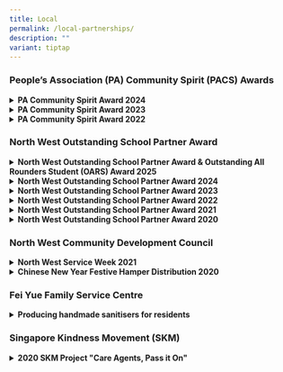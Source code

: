 ```yaml
---
title: Local
permalink: /local-partnerships/
description: ""
variant: tiptap
---
```

<p></p>
<h3>People’s Association (PA) Community Spirit (PACS) Awards</h3>
<div data-type="detailGroup" class="isomer-accordion isomer-accordion-white">
<details class="isomer-details">
<summary><strong>PA Community Spirit Award 2024</strong>
</summary>
<div data-type="detailsContent" class="isomer-details-content">
<p></p>
<div class="isomer-image-wrapper">
<img style="width: 100%" height="auto" width="100%" alt="" src="/images/PA_award.jpg">
</div>
<p></p>
<p>Innova Primary School is honoured to be the recipient of the People’s
Association (PA) Community Spirit (PACS) Awards 2024 – Merit Award. This
award recognises our dedicated efforts in supporting the North West Community
Development Council (CDC) in building social capital and fostering community
bonds.</p>
<p>As a longstanding partner of North West CDC, our school has consistently
supported various initiatives such as the North West Service Weeks, North
West WeCare Fund, North West District Meeting, Recycle @ North West, North
West Giraffe Fund, and many other CDC programmes. These initiatives have
significantly impacted and uplifted the lives of residents in the North
West district.</p>
</div>
</details>
<details class="isomer-details">
<summary><strong>PA Community Spirit Award 2023</strong>
</summary>
<div data-type="detailsContent" class="isomer-details-content">
<p></p>
<div class="isomer-image-wrapper">
<img style="width: 100%" height="auto" width="100%" alt="" src="/images/PA_Community_Spirit_Awards_2023.jpg">
</div>
<p></p>
<p>Innova Primary School is proud to be awarded the People’s Association
(PA) Community Spirit (PACS) Merit Award for 2023. This award recognizes
our dedicated efforts in supporting the North West Community Development
Council (CDC) in building social capital and fostering community bonds.</p>
<p>As a long-term partner of the North West CDC, our school has consistently
contributed to various initiatives such as the North West Service Weeks,
North West WeCare Fund, North West District Meeting, Recycle @ North West,
North West Giraffe Fund, and many other CDC programs. These efforts have
significantly impacted and uplifted the lives of residents in the North
West district.</p>
</div>
</details>
<details class="isomer-details">
<summary><strong>PA Community Spirit Award 2022</strong>
</summary>
<div data-type="detailsContent" class="isomer-details-content">
<p></p>
<div class="isomer-image-wrapper">
<img style="width: 100%" height="auto" width="100%" alt="" src="/images/PA_Community_Spirit_Awards_2022___IPS.jpg">
</div>
<p></p>
<p>Innova Primary School is a proud recipient of the People’s Association
(PA) Community Spirit Awards 2022 – Merit Award which recognises our efforts
in supporting the North West Community Development Council in building
social capital and bonding the community.</p>
<p>Being a long standing partner of North West CDC, the school has always
supported the annual WeCare @ North West – Service Weeks and other sustainability
projects such as WeCare We Recycle @ North West and Keep Clean @ North
West. Despite the Covid-19 Safe Management Measures, students were able
to prepare festive packs in school and give them out to the local communities.
The programmes and initiatives have impacted and benefitted many households
residing in the North West District.</p>
</div>
</details>
</div>
<p></p>
<p></p>
<h3>North West Outstanding School Partner Award</h3>
<div data-type="detailGroup" class="isomer-accordion isomer-accordion-white">
<details class="isomer-details">
<summary><strong>North West Outstanding School Partner Award &amp; Outstanding All Rounders Student (OARS) Award 2025</strong>
</summary>
<div data-type="detailsContent" class="isomer-details-content">
<p></p>
<p><strong>PLATINUM AWARD in 2025</strong>
</p>
<p>Innova Primary School is proud to announce that we have been conferred
the PLATINUM AWARD for the North West Outstanding School Partner Award
(SPA) 2025! This prestigious accolade recognises schools that have demonstrated
strong commitment and active participation in Community Development Council
(CDC) programmes over the past year.</p>
<p>We are also delighted to celebrate the outstanding achievements of two
of our 2024 graduates, Bernice Chong Jialing and Cheong Rae Qhin Charliz,
who have each been awarded the Outstanding All Rounders Student (OARS)
Award 2025. This esteemed award honours students who exemplify the spirit
of service and have shown all-rounded excellence in Community Service,
CCA, Leadership, and Academics during the academic year (January to December
2024).</p>
<p>Adding to the celebratory occasion, our school choir was invited to perform
at the award ceremony, showcasing the talent and spirit of our students
through a memorable musical performance.</p>
<p></p>
<p></p>
<div class="isomer-image-wrapper">
<img style="width: 100%" height="auto" width="100%" alt="" src="/images/Bernice.jpg">
</div>
<p></p>
<div class="isomer-image-wrapper">
<img style="width: 100%" height="auto" width="100%" alt="" src="/images/Charliz.jpg">
</div>
<p></p>
<div class="isomer-image-wrapper">
<img style="width: 100%" height="auto" width="100%" alt="" src="/images/Choir.jpg">
</div>
<div class="isomer-image-wrapper">
<img style="width: 100%" height="auto" width="100%" alt="" src="/images/IPS_Platinum_Award.jpg">
</div>
<p></p>
<p></p>
</div>
</details>
<details class="isomer-details">
<summary><strong>North West Outstanding School Partner Award 2024</strong>
</summary>
<div data-type="detailsContent" class="isomer-details-content">
<p></p>
<p></p>
<p><strong>PLATINUM AWARD in 2024</strong>
</p>
<p>Innova Primary School proudly announces its attainment of the PLATINUM
AWARD for the North West Outstanding School Partner Award (SPA) 2024! This
prestigious recognition is bestowed upon schools that actively engaged
in Community Development Councils (CDC) programs throughout the preceding
year. Additionally, we celebrate the exceptional achievements of two of
our pupils, Wei Ningjing and Aimuni Maisarah Binte Normissham, from the
class of 2023, who have been honored with the Outstanding All Rounders
Student (OARS) Award 2024. This esteemed accolade aims to commend students
who exemplify the ethos of altruism and demonstrate excellence in Community
Service, CCA, Leadership, and Academics during the Academic year (January
to December 2023).</p>
<p></p>
<p></p>
<div class="isomer-image-wrapper">
<img style="width: 100%" height="auto" width="100%" alt="" src="/images/IPS___NWCDC_Platinum_award.jpg">
</div>
<p></p>
</div>
</details>
</div>
<div data-type="detailGroup" class="isomer-accordion isomer-accordion-white">
<details class="isomer-details">
<summary><strong>North West Outstanding School Partner Award 2023</strong>
</summary>
<div data-type="detailsContent" class="isomer-details-content">
<ul>
<li>
<p>PLATINUM AWARD for North West Outstanding School Partner Award 2023</p>
<p>Innova Primary School has achieved the PLATINUM AWARD for the North West
Outstanding School Partner Award (SPA) 2023! This award is given to schools
who have participated actively in Community Development Councils (CDC)
programmes last year.</p>
<p>Two of our pupils, Shanyce Pang Xuan Ying and Adinda Hannah Binte Norhisham,
class of 2022 are also given the Outstanding All Rounders Student (OARS)
Award 2023.</p>
<p>This award aims to recognise students who embody the spirit of giving
back and excel in his or her Community Service, CCA, Leadership and Academics
during Academic year (January to December 2022).</p>
</li>
</ul>
<p></p>
<div class="isomer-image-wrapper">
<img style="width: 100%" height="auto" width="100%" alt="" src="/images/ips%20platinum%202023.jpg">
</div>
<p></p>
</div>
</details>
<details class="isomer-details">
<summary><strong>North West Outstanding School Partner Award 2022</strong>
</summary>
<div data-type="detailsContent" class="isomer-details-content">
<p></p>
<ul>
<li>
<p>Innova Primary School has achieved the PLATINUM AWARD for the North West
Outstanding School Partner Award (SPA) 2022! This award is given to schools
who have participated actively in Community Development Councils (CDC)
programmes last year. Two of our pupils, Chloe Ng Yu Ting (Huang Yuting)
and Ng Cheng Jie, class of 2021 are also given the Outstanding All Rounders
Student (OARS) Award 2022. This award aims to recognise students who embody
the spirit of giving back and excel in his or her Community Service, CCA,
Leadership and Academics during Academic year (January to December 2021).</p>
</li>
</ul>
<p></p>
<div class="isomer-image-wrapper">
<img style="width:70%;" height="auto" width="100%" alt="PLATINUM AWARD in 2022" src="/images/Picture8.png">
</div>
<p></p>
</div>
</details>
<details class="isomer-details">
<summary><strong>North West Outstanding School Partner Award 2021</strong>
</summary>
<div data-type="detailsContent" class="isomer-details-content">
<p></p>
<ul>
<li>
<p>GOLD AWARD in 2021</p>
<p>Innova Primary School has achieved Gold for the North West Outstanding
School Partner Award (SPA) 2021! This award is given to schools who have
participated actively in Community Development Councils (CDC) programmes
last year. Two of our pupils, Danish Mirza Bin Hazry Amir and Shaine Pang
Wan Xuan, class of 2020 are also given the Outstanding All Rounders Student
(OARS) Award 2021. This award aims to recognise students who embody the
spirit of giving back and excel in his or her Community Service, CCA, Leadership
and Academics during Academic year (January to December 2020).</p>
</li>
</ul>
<p></p>
<div class="isomer-image-wrapper">
<img style="width: 100%" height="auto" width="100%" alt="" src="/images/2021_north_west_outstanding.jpeg">
</div>
<p></p>
</div>
</details>
<details class="isomer-details">
<summary><strong>North West Outstanding School Partner Award 2020</strong>
</summary>
<div data-type="detailsContent" class="isomer-details-content">
<p></p>
<ul>
<li>
<p>GOLD AWARD in 2020</p>
<p>Innova Primary School received the&nbsp;GOLD AWARD&nbsp;for North West
Outstanding School Partner Award 2020 (SPA 2020).&nbsp;This award is given
to schools who have participated actively in Community Development Councils
(CDC) programmes last year. Two&nbsp;of our pupils, Tok Kong Lok and Ong
Lun Kiat (Wang Runjie), class of 2019 are also given the Outstanding All
Rounders Student (OARS)&nbsp;Award 2020. This award aims to recognise students
who embody the spirit of giving back and excel in his or her Community
Service, CCA, Leadership and Academics during Academic year (<strong>January to December 2019</strong>).</p>
</li>
</ul>
<p></p>
<div class="isomer-image-wrapper">
<img style="width: 100%" height="auto" width="100%" alt="GOLD AWARD in 2020" src="/images/Innova-Primary-SchoolLong-1024x853.jpeg">
</div>
<p></p>
</div>
</details>
</div>
<p></p>
<h3>North West Community Development Council</h3>
<p></p>
<div data-type="detailGroup" class="isomer-accordion isomer-accordion-white">
<details class="isomer-details">
<summary><strong>North West Service Week 2021</strong>
</summary>
<div data-type="detailsContent" class="isomer-details-content">
<ul>
<li>
<p>Since 2014, WeCare @ North West – Service Weeks has been spreading festive
cheer to low-income residents living in rental blocks within the North
West District.</p>
<p>This year, despite the pandemic impacting the economy and restricting
the conduct of large-scale events, 50 Primary 5 and Primary 6 students
from Innova Primary School spent one afternoon packing 400 WeCare packs
for residents residing at the nearby rental blocks.</p>
<p>North West CDC has also acknowledged our efforts in their recent write
up on our support in Service Week 2021.</p>
<p>Please refer to attached for the link to the published article.</p>
<p><a href="https://www.facebook.com/nwcdc/posts/3974878859203205" rel="noopener noreferrer nofollow" target="_blank">https://www.facebook.com/nwcdc/posts/3</a>
</p>
</li>
</ul>
<div class="isomer-image-wrapper">
<img style="width: 100%" height="auto" width="100%" alt="North West Service Week 2021" src="/images/North%20West%20Service%20Week%202021.jpg">
</div>
<p></p>
</div>
</details>
<details class="isomer-details">
<summary><strong>Chinese New Year Festive Hamper Distribution 2020</strong>
</summary>
<div data-type="detailsContent" class="isomer-details-content">
<p></p>
<p></p>
<div class="isomer-image-wrapper">
<img style="width: 100%" height="auto" width="100%" alt="Chinese New Year Festive Hamper Distribution 2020" src="/images/CNY-hamper-giving-2020.jpeg">
</div>
<p></p>
<p>Innova Primary School, together with North West Community Council organized
a “CNY Festive Hamper Distribution” to the rental unit households on Friday,
17th&nbsp;January 2020. Each year, CDC will purchase a festive goodie bag
worth $50 for each of the rental unit household. Our students, parent support
group, alumni, teachers and school leaders participated in the spreading
of festive cheers to the needy families by helping with the packing and
distribution of hampers.&nbsp;</p>
<p></p>
<p>Mr Vikram Nair, Adviser to Admiralty GROs graced the occasion by expressing
his gratitude to all participants. He lauded the effort to reach out to
the community as meaningful and beneficial to the society. He also distributed
the hampers alongside staff, pupils and stakeholders. It was indeed a day
well-spent as it was definitely worthwhile for all the participants to
be able to play their part in contributing to the community.</p>
</div>
</details>
</div>
<p></p>
<p></p>
<h3>Fei Yue Family Service Centre</h3>
<div data-type="detailGroup" class="isomer-accordion-group isomer-accordion isomer-accordion-white">
<details class="isomer-details">
<summary><strong>Producing handmade sanitisers for residents</strong>
</summary>
<div data-type="detailsContent" class="isomer-details-content">
<p></p>
<p></p>
<div class="isomer-image-wrapper">
<img style="width:95%;" height="auto" width="100%" alt="Innova primary’s parents support group, student leaders and teachers producing their own hand sanitizers from scratch" src="/images/Fei%20Yue%20Family%20Service%20Centre.jpg">
</div>
<p><em>Innova primary’s parents support group, student leaders and teachers producing their own hand sanitizers from scratch</em>
</p>
<p></p>
<h4><strong>Parents, students and teachers step up and produce handmade sanitisers for residents</strong></h4>
<p></p>
<p>On Wednesay, 11th&nbsp;February 2020, Innova primary’s parent support
group, student leaders and teachers produced their own hand sanitisers
from scratch, bottled them, and handed it over door to door to more than
400 residents at block 569A and 569B along Champions Way.</p>
<p>The different parties came together and they mixed and produced handmade
sanitisers using tea tree oil, aloe-vera gel and alcohol. Upon finishing,
they made their way to the nearby rental block and started distributing
the handmade sanitisers. Along with each sanitiser comes a poster of 8
proper steps to wash one’s hands thoroughly.</p>
<p>One resident mentioned “It was a pleasant surprise receiving DIY homemade
sanitiser from students of Innova Primary School”.</p>
<p>After the distribution exercise, left over hand sanitisers was left with
Fei Yue Family Service Centre (Champions Way) so that residents who are
away during the distribution can collect their sanitiser when they return.</p>
<p></p>
</div>
</details>
</div>
<p></p>
<h3>Singapore Kindness Movement (SKM)</h3>
<div data-type="detailGroup" class="isomer-accordion-group isomer-accordion isomer-accordion-white">
<details class="isomer-details">
<summary><strong>2020 SKM&nbsp;Project "Care Agents, Pass it On"</strong>
</summary>
<div data-type="detailsContent" class="isomer-details-content">
<p></p>
<p>2020 is IPS' 10th year partnering Friend of Singa (FOS) under the Singapore
Kindness Movement (SKM). The school has been presented the Participation
Trophy for its collaboration and partnership.</p>
<p>In 2020, our school's&nbsp;SKM&nbsp;Project "Care Agents, Pass it On"
was featured under the Heart-warming Community Service segment category.&nbsp;This
award recognises the efforts of our students who have reached out to the
wider community during COVID.&nbsp;</p>
<p>Let's continue to encourage our students to be gracious, kind and helpful
towards one another&nbsp;and the larger community!</p>
<p></p>
<div class="isomer-image-wrapper">
<img style="width:80%;" height="auto" width="100%" alt="Local Partnersips" src="/images/IPS_Picture1.jpeg">
</div>
<p></p>
<div class="isomer-image-wrapper">
<img style="width:80%;" height="auto" width="100%" alt="Local Partnersips" src="/images/IPS_Picture2.jpeg">
</div>
</div>
</details>
</div>
<p></p>
<h3></h3>
<p></p>
<h4></h4>
<p></p>